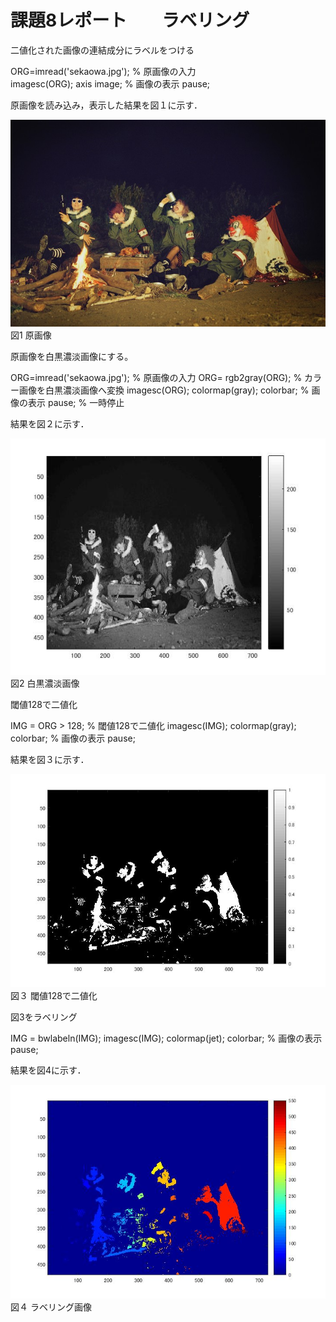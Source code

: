 # 課題8レポート　　ラベリング
二値化された画像の連結成分にラベルをつける

 ORG=imread('sekaowa.jpg'); % 原画像の入力   
 imagesc(ORG); axis image; % 画像の表示 
 pause; 

原画像を読み込み，表示した結果を図１に示す． 
 
 
 ![原画像](https://github.com/masamisakurai/lecture_image_processing/blob/master/sekaowa.jpg)
 図1 原画像 
 
 原画像を白黒濃淡画像にする。

 ORG=imread('sekaowa.jpg'); % 原画像の入力 
 ORG= rgb2gray(ORG); % カラー画像を白黒濃淡画像へ変換
 imagesc(ORG); colormap(gray); colorbar; % 画像の表示 
 pause; % 一時停止 
 
結果を図２に示す． 
 
 ![原画像](https://github.com/masamisakurai/lecture_image_processing/blob/master/kadai8-1.jpg)   
 図2 白黒濃淡画像
 
 
閾値128で二値化 

IMG = ORG > 128; % 閾値128で二値化 
imagesc(IMG); colormap(gray); colorbar; % 画像の表示 
pause; 
 
 結果を図３に示す． 
 
 ![原画像](https://github.com/masamisakurai/lecture_image_processing/blob/master/kadai8-2.jpg)   
 図３  閾値128で二値化
 
 
 図3をラベリング

 IMG = bwlabeln(IMG); 
 imagesc(IMG); colormap(jet); colorbar; % 画像の表示 
 pause; 
 
 結果を図4に示す． 
 
 ![原画像](https://github.com/masamisakurai/lecture_image_processing/blob/master/kadai8-3.jpg)   
 図４  ラベリング画像
 

 

